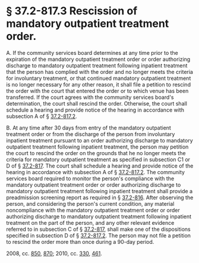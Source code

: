 # § 37.2-817.3 Rescission of mandatory outpatient treatment order.

<p>A. If the community services board determines at any time prior to the expiration of the mandatory outpatient treatment order or order authorizing discharge to mandatory outpatient treatment following inpatient treatment that the person has complied with the order and no longer meets the criteria for involuntary treatment, or that continued mandatory outpatient treatment is no longer necessary for any other reason, it shall file a petition to rescind the order with the court that entered the order or to which venue has been transferred. If the court agrees with the community services board's determination, the court shall rescind the order. Otherwise, the court shall schedule a hearing and provide notice of the hearing in accordance with subsection A of § <a href='/vacode/37.2-817.2/'>37.2-817.2</a>.</p><p>B. At any time after 30 days from entry of the mandatory outpatient treatment order or from the discharge of the person from involuntary inpatient treatment pursuant to an order authorizing discharge to mandatory outpatient treatment following inpatient treatment, the person may petition the court to rescind the order on the grounds that he no longer meets the criteria for mandatory outpatient treatment as specified in subsection C1 or D of § <a href='/vacode/37.2-817/'>37.2-817</a>. The court shall schedule a hearing and provide notice of the hearing in accordance with subsection A of § <a href='/vacode/37.2-817.2/'>37.2-817.2</a>. The community services board required to monitor the person's compliance with the mandatory outpatient treatment order or order authorizing discharge to mandatory outpatient treatment following inpatient treatment shall provide a preadmission screening report as required in § <a href='/vacode/37.2-816/'>37.2-816</a>. After observing the person, and considering the person's current condition, any material noncompliance with the mandatory outpatient treatment order or order authorizing discharge to mandatory outpatient treatment following inpatient treatment on the part of the person, and any other relevant evidence referred to in subsection C of § <a href='/vacode/37.2-817/'>37.2-817</a>, shall make one of the dispositions specified in subsection D of § <a href='/vacode/37.2-817.2/'>37.2-817.2</a>. The person may not file a petition to rescind the order more than once during a 90-day period.</p><p>2008, cc. <a href='http://lis.virginia.gov/cgi-bin/legp604.exe?081+ful+CHAP0850'>850</a>, <a href='http://lis.virginia.gov/cgi-bin/legp604.exe?081+ful+CHAP0870'>870</a>; 2010, cc. <a href='http://lis.virginia.gov/cgi-bin/legp604.exe?101+ful+CHAP0330'>330</a>, <a href='http://lis.virginia.gov/cgi-bin/legp604.exe?101+ful+CHAP0461'>461</a>.</p>